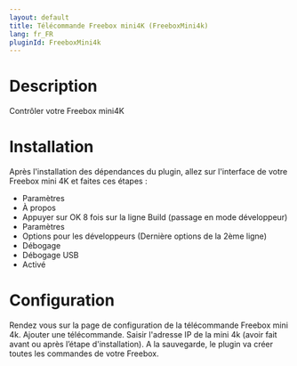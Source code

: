 ```yaml
---
layout: default
title: Télécommande Freebox mini4K (FreeboxMini4k)
lang: fr_FR
pluginId: FreeboxMini4k
---
```


Description
==========
Contrôler votre Freebox mini4K

Installation
============
Après l'installation des dépendances du plugin, allez sur l'interface de votre Freebox mini 4K et faites ces étapes :

* Paramètres
* À propos
* Appuyer sur OK 8 fois sur la ligne Build (passage en mode développeur)
* Paramètres
* Options pour les développeurs (Dernière options de la 2ème ligne)
* Débogage
* Débogage USB
* Activé

Configuration
=============

Rendez vous sur la page de configuration de la télécommande Freebox mini 4k.
Ajouter une télécommande.
Saisir l'adresse IP de la mini 4k (avoir fait avant ou après l’étape d'installation).
A la sauvegarde, le plugin va créer toutes les commandes de votre Freebox.
